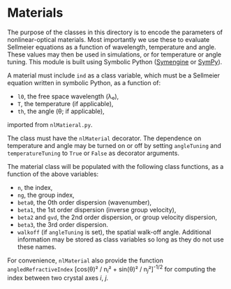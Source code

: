 # Materials

The purpose of the classes in this directory is to encode the parameters of nonlinear-optical materials.
Most importantly we use these to evaluate Sellmeier equations as a function of wavelength, temperature and angle.
These values may then be used in simulations, or for temperature or angle tuning.
This module is built using Symbolic Python ([Symengine](https://symengine.org/) or [SymPy](https://www.sympy.org/)).

A material must include `ind` as a class variable, which must be a Sellmeier equation written in symbolic Python, as a function of:
- `l0`, the free space wavelength (&lambda;&#8320;),
- `T`, the temperature (if applicable),
- `th`, the angle (&theta;; if applicable),

imported from `nlMatieral.py`.

The class must have the `nlMaterial` decorator.
The dependence on temperature and angle may be turned on or off by setting `angleTuning` and `temperatureTuning` to `True` or `False` as decorator arguments.

The material class will be populated with the following class functions, as a function of the above variables:
- `n`, the index,
- `ng`, the group index,
- `beta0`, the 0th order dispersion (wavenumber),
- `beta1`, the 1st order dispersion (inverse group velocity),
- `beta2` and `gvd`, the 2nd order dispersion, or group velocity dispersion,
- `beta3`, the 3rd order dispersion.
- `walkoff` (if `angleTuning` is set), the spatial walk-off angle.
Additional information may be stored as class variables so long as they do not use these names.

For convenience, `nlMaterial` also provide the function `angledRefractiveIndex`
[cos(&theta;)&#178; / n<sub>*i*</sub>&#178; + sin(&theta;)&#178; / n<sub>*j*</sub>&#178;]<sup>-1/2</sup>
for computing the index between two crystal axes *i*, *j*.
